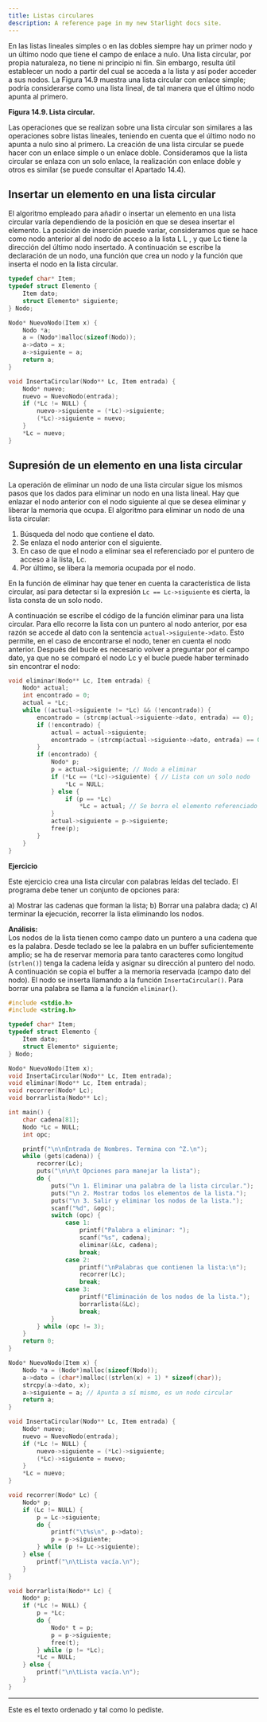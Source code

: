 ```yaml
---
title: Listas circulares
description: A reference page in my new Starlight docs site.
---
```


En las listas lineales simples o en las dobles siempre hay un primer nodo y un último nodo que tiene el campo de enlace a nulo. Una lista circular, por propia naturaleza, no tiene ni principio ni fin. Sin embargo, resulta útil establecer un nodo a partir del cual se acceda a la lista y así poder acceder a sus nodos. La Figura 14.9 muestra una lista circular con enlace simple; podría considerarse como una lista lineal, de tal manera que el último nodo apunta al primero.

**Figura 14.9. Lista circular.**

Las operaciones que se realizan sobre una lista circular son similares a las operaciones sobre listas lineales, teniendo en cuenta que el último nodo no apunta a nulo sino al primero. La creación de una lista circular se puede hacer con un enlace simple o un enlace doble. Consideramos que la lista circular se enlaza con un solo enlace, la realización con enlace doble y otros es similar (se puede consultar el Apartado 14.4).

## Insertar un elemento en una lista circular

El algoritmo empleado para añadir o insertar un elemento en una lista circular varía dependiendo de la posición en que se desea insertar el elemento. La posición de inserción puede variar, consideramos que se hace como nodo anterior al del nodo de acceso a la lista L L , y que Lc tiene la dirección del último nodo insertado. A continuación se escribe la declaración de un nodo, una función que crea un nodo y la función que inserta el nodo en la lista circular.

```c
typedef char* Item;
typedef struct Elemento {
    Item dato;
    struct Elemento* siguiente;
} Nodo;

Nodo* NuevoNodo(Item x) {
    Nodo *a;
    a = (Nodo*)malloc(sizeof(Nodo));
    a->dato = x;
    a->siguiente = a;
    return a;
}

void InsertaCircular(Nodo** Lc, Item entrada) {
    Nodo* nuevo;
    nuevo = NuevoNodo(entrada);
    if (*Lc != NULL) {
        nuevo->siguiente = (*Lc)->siguiente;
        (*Lc)->siguiente = nuevo;
    }
    *Lc = nuevo;
}
```

## Supresión de un elemento en una lista circular

La operación de eliminar un nodo de una lista circular sigue los mismos pasos que los dados para eliminar un nodo en una lista lineal. Hay que enlazar el nodo anterior con el nodo siguiente al que se desea eliminar y liberar la memoria que ocupa. El algoritmo para eliminar un nodo de una lista circular:

1. Búsqueda del nodo que contiene el dato.
2. Se enlaza el nodo anterior con el siguiente.
3. En caso de que el nodo a eliminar sea el referenciado por el puntero de acceso a la lista, Lc.
4. Por último, se libera la memoria ocupada por el nodo.

En la función de eliminar hay que tener en cuenta la característica de lista circular, así para detectar si la expresión `Lc == Lc->siguiente` es cierta, la lista consta de un solo nodo.

A continuación se escribe el código de la función eliminar para una lista circular. Para ello recorre la lista con un puntero al nodo anterior, por esa razón se accede al dato con la sentencia `actual->siguiente->dato`. Esto permite, en el caso de encontrarse el nodo, tener en cuenta el nodo anterior. Después del bucle es necesario volver a preguntar por el campo dato, ya que no se comparó el nodo Lc y el bucle puede haber terminado sin encontrar el nodo:

```c
void eliminar(Nodo** Lc, Item entrada) {
    Nodo* actual;
    int encontrado = 0;
    actual = *Lc;
    while ((actual->siguiente != *Lc) && (!encontrado)) {
        encontrado = (strcmp(actual->siguiente->dato, entrada) == 0);
        if (!encontrado) {
            actual = actual->siguiente;
            encontrado = (strcmp(actual->siguiente->dato, entrada) == 0);
        }
        if (encontrado) {
            Nodo* p;
            p = actual->siguiente; // Nodo a eliminar
            if (*Lc == (*Lc)->siguiente) { // Lista con un solo nodo
                *Lc = NULL;
            } else {
                if (p == *Lc)
                    *Lc = actual; // Se borra el elemento referenciado por Lc
            }
            actual->siguiente = p->siguiente;
            free(p);
        }
    }
}
```

**Ejercicio**

Este ejercicio crea una lista circular con palabras leídas del teclado. El programa debe tener un conjunto de opciones para:

a) Mostrar las cadenas que forman la lista;
b) Borrar una palabra dada;
c) Al terminar la ejecución, recorrer la lista eliminando los nodos.

**Análisis:**  
Los nodos de la lista tienen como campo dato un puntero a una cadena que es la palabra. Desde teclado se lee la palabra en un buffer suficientemente amplio; se ha de reservar memoria para tanto caracteres como longitud (`strlen()`) tenga la cadena leída y asignar su dirección al puntero del nodo. A continuación se copia el buffer a la memoria reservada (campo dato del nodo). El nodo se inserta llamando a la función `InsertaCircular()`. Para borrar una palabra se llama a la función `eliminar()`.

```c
#include <stdio.h>
#include <string.h>

typedef char* Item;
typedef struct Elemento {
    Item dato;
    struct Elemento* siguiente;
} Nodo;

Nodo* NuevoNodo(Item x);
void InsertaCircular(Nodo** Lc, Item entrada);
void eliminar(Nodo** Lc, Item entrada);
void recorrer(Nodo* Lc);
void borrarlista(Nodo** Lc);

int main() {
    char cadena[81];
    Nodo *Lc = NULL;
    int opc;

    printf("\n\nEntrada de Nombres. Termina con ^Z.\n");
    while (gets(cadena)) {
        recorrer(Lc);
        puts("\n\n\t Opciones para manejar la lista");
        do {
            puts("\n 1. Eliminar una palabra de la lista circular.");
            puts("\n 2. Mostrar todos los elementos de la lista.");
            puts("\n 3. Salir y eliminar los nodos de la lista.");
            scanf("%d", &opc);
            switch (opc) {
                case 1:
                    printf("Palabra a eliminar: ");
                    scanf("%s", cadena);
                    eliminar(&Lc, cadena);
                    break;
                case 2:
                    printf("\nPalabras que contienen la lista:\n");
                    recorrer(Lc);
                    break;
                case 3:
                    printf("Eliminación de los nodos de la lista.");
                    borrarlista(&Lc);
                    break;
            }
        } while (opc != 3);
    }
    return 0;
}

Nodo* NuevoNodo(Item x) {
    Nodo *a = (Nodo*)malloc(sizeof(Nodo));
    a->dato = (char*)malloc((strlen(x) + 1) * sizeof(char));
    strcpy(a->dato, x);
    a->siguiente = a; // Apunta a sí mismo, es un nodo circular
    return a;
}

void InsertaCircular(Nodo** Lc, Item entrada) {
    Nodo* nuevo;
    nuevo = NuevoNodo(entrada);
    if (*Lc != NULL) {
        nuevo->siguiente = (*Lc)->siguiente;
        (*Lc)->siguiente = nuevo;
    }
    *Lc = nuevo;
}

void recorrer(Nodo* Lc) {
    Nodo* p;
    if (Lc != NULL) {
        p = Lc->siguiente;
        do {
            printf("\t%s\n", p->dato);
            p = p->siguiente;
        } while (p != Lc->siguiente);
    } else {
        printf("\n\tLista vacía.\n");
    }
}

void borrarlista(Nodo** Lc) {
    Nodo* p;
    if (*Lc != NULL) {
        p = *Lc;
        do {
            Nodo* t = p;
            p = p->siguiente;
            free(t);
        } while (p != *Lc);
        *Lc = NULL;
    } else {
        printf("\n\tLista vacía.\n");
    }
}
```

---

Este es el texto ordenado y tal como lo pediste.